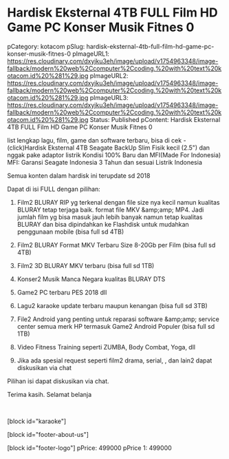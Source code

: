 # Hardisk Eksternal 4TB FULL Film HD Game PC Konser Musik Fitnes 0

pCategory: kotacom
pSlug: hardisk-eksternal-4tb-full-film-hd-game-pc-konser-musik-fitnes-0
pImageURL1: https://res.cloudinary.com/dxyjku3eh/image/upload/v1754963348/image-fallback/modern%20web%2Ccomputer%2Ccoding.%20with%20text%20kotacom.id%20%281%29.jpg
pImageURL2: https://res.cloudinary.com/dxyjku3eh/image/upload/v1754963348/image-fallback/modern%20web%2Ccomputer%2Ccoding.%20with%20text%20kotacom.id%20%281%29.jpg
pImageURL3: https://res.cloudinary.com/dxyjku3eh/image/upload/v1754963348/image-fallback/modern%20web%2Ccomputer%2Ccoding.%20with%20text%20kotacom.id%20%281%29.jpg
Status: Published
pContent: Hardisk Eksternal 4TB FULL Film HD Game PC Konser Musik Fitnes 0

list lengkap lagu, film, game dan software terbaru, bisa di cek -   (click)Hardisk Eksternal 4TB Seagate BackUp Slim
Fisik kecil (2.5") dan nggak pake adaptor listrik
Kondisi 100% Baru dan MFI(Made For Indonesia)
MFI: Garansi Seagate Indonesia 3 Tahun dan sesuai Listrik Indonesia

Semua konten dalam hardisk ini terupdate sd 2018

Dapat di isi FULL dengan pilihan:

1. Film2 BLURAY RIP yg terkenal dengan file size nya kecil namun kualitas BLURAY tetap terjaga baik. format file MKV &amp;amp;amp; MP4.
Jadi jumlah film yg bisa masuk jauh lebih banyak namun tetap kualitas BLURAY dan bisa dipindahkan ke Flashdisk untuk mudahkan penggunaan mobile (bisa full sd 4TB)

2. Film2 BLURAY Format MKV Terbaru Size 8-20Gb per Film (bisa full sd 4TB)

3. Film2 3D BLURAY MKV terbaru  (bisa full sd 1TB)

4. Konser2 Musik Manca Negara kualitas BLURAY DTS 

5. Game2 PC terbaru PES 2018 dll 

6. Lagu2 karaoke update terbaru maupun kenangan (bisa full sd 3TB)

7. File2 Android yang penting untuk reparasi software &amp;amp;amp; service center semua merk HP termasuk Game2 Android Populer (bisa full sd 1TB)

8. Video Fitness Training seperti ZUMBA, Body Combat, Yoga, dll 

9. Jika ada spesial request seperti film2 drama, serial, , dan lain2 dapat diskusikan via chat

Pilihan isi dapat diskusikan via chat.

Terima kasih. Selamat belanja

&nbsp;

[block id="karaoke"]

[block id="footer-about-us"]

[block id="footer-logo"]
pPrice: 499000
pPrice 1: 499000